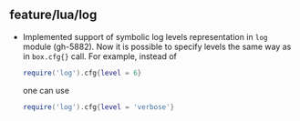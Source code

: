 ## feature/lua/log

 * Implemented support of symbolic log levels representation
   in `log` module (gh-5882). Now it is possible to specify
   levels the same way as in `box.cfg{}` call. For example,
   instead of
   ``` Lua
   require('log').cfg{level = 6}
   ```
   one can use
   ``` Lua
   require('log').cfg{level = 'verbose'}
   ```
